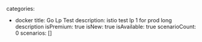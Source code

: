 categories:
  - docker
title: Go Lp Test
description: istio test lp 1 for prod long description
isPremium: true
isNew: true
isAvailable: true
scenarioCount: 0
scenarios: []
